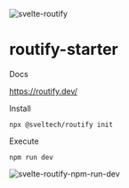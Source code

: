 ![svelte-routify](https://user-images.githubusercontent.com/1257048/97117616-a4035080-16e3-11eb-890a-ec053b72584d.png)

# routify-starter

Docs

https://routify.dev/

Install

    npx @sveltech/routify init

Execute

    npm run dev

![svelte-routify-npm-run-dev](https://user-images.githubusercontent.com/1257048/97117620-a9f93180-16e3-11eb-9ca2-287665a0b551.png)